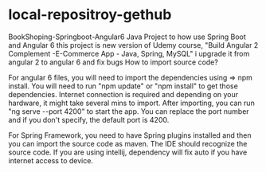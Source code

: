 # local-repositroy-gethub
BookShoping-Springboot-Angular6
Java Project to how use Spring Boot and Angular 6 this project is new version of Udemy course, "Build Angular 2 Complement -E-Commerce App - Java, Spring, MySQL" i upgrade it from angular 2 to angular 6 and fix bugs How to import source code?

For angular 6 files, you will need to import the dependencies using => npm install. You will need to run "npm update" or "npm install" to get those dependencies. Internet connection is required and depending on your hardware, it might take several mins to import. After importing, you can run "ng serve --port 4200" to start the app. You can replace the port number and if you don't specify, the default port is 4200.

For Spring Framework, you need to have Spring plugins installed and then you can import the source code as maven. The IDE should recognize the source code. If you are using intellij, dependency will fix auto if you have internet access to device.
